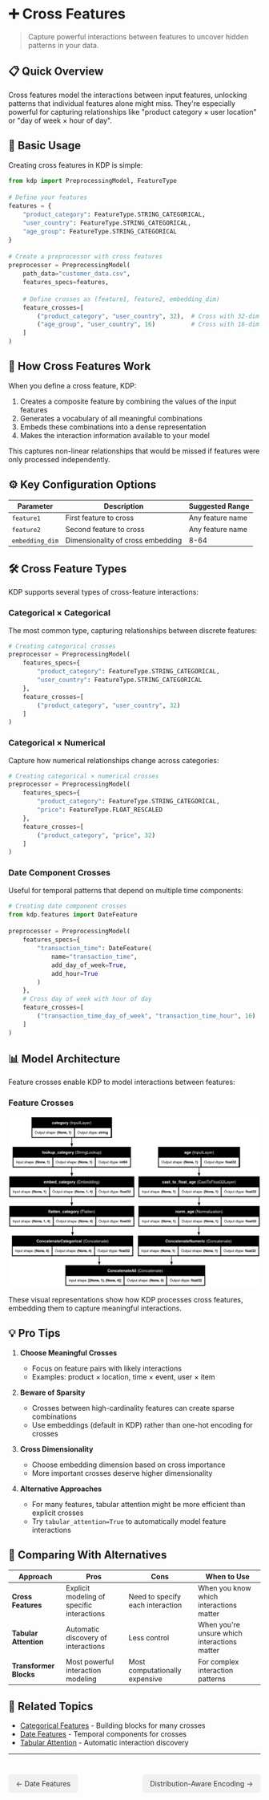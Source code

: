 # ➕ Cross Features

> Capture powerful interactions between features to uncover hidden patterns in your data.

## 📋 Quick Overview

Cross features model the interactions between input features, unlocking patterns that individual features alone might miss. They're especially powerful for capturing relationships like "product category × user location" or "day of week × hour of day".

## 🚀 Basic Usage

Creating cross features in KDP is simple:

```python
from kdp import PreprocessingModel, FeatureType

# Define your features
features = {
    "product_category": FeatureType.STRING_CATEGORICAL,
    "user_country": FeatureType.STRING_CATEGORICAL,
    "age_group": FeatureType.STRING_CATEGORICAL
}

# Create a preprocessor with cross features
preprocessor = PreprocessingModel(
    path_data="customer_data.csv",
    features_specs=features,

    # Define crosses as (feature1, feature2, embedding_dim)
    feature_crosses=[
        ("product_category", "user_country", 32),  # Cross with 32-dim embedding
        ("age_group", "user_country", 16)          # Cross with 16-dim embedding
    ]
)
```

## 🧠 How Cross Features Work

When you define a cross feature, KDP:

1. Creates a composite feature by combining the values of the input features
2. Generates a vocabulary of all meaningful combinations
3. Embeds these combinations into a dense representation
4. Makes the interaction information available to your model

This captures non-linear relationships that would be missed if features were only processed independently.

## ⚙️ Key Configuration Options

| Parameter | Description | Suggested Range |
|-----------|-------------|----------------|
| `feature1` | First feature to cross | Any feature name |
| `feature2` | Second feature to cross | Any feature name |
| `embedding_dim` | Dimensionality of cross embedding | 8-64 |

## 🛠️ Cross Feature Types

KDP supports several types of cross-feature interactions:

### Categorical × Categorical

The most common type, capturing relationships between discrete features:

```python
# Creating categorical crosses
preprocessor = PreprocessingModel(
    features_specs={
        "product_category": FeatureType.STRING_CATEGORICAL,
        "user_country": FeatureType.STRING_CATEGORICAL
    },
    feature_crosses=[
        ("product_category", "user_country", 32)
    ]
)
```

### Categorical × Numerical

Capture how numerical relationships change across categories:

```python
# Creating categorical × numerical crosses
preprocessor = PreprocessingModel(
    features_specs={
        "product_category": FeatureType.STRING_CATEGORICAL,
        "price": FeatureType.FLOAT_RESCALED
    },
    feature_crosses=[
        ("product_category", "price", 32)
    ]
)
```

### Date Component Crosses

Useful for temporal patterns that depend on multiple time components:

```python
# Creating date component crosses
from kdp.features import DateFeature

preprocessor = PreprocessingModel(
    features_specs={
        "transaction_time": DateFeature(
            name="transaction_time",
            add_day_of_week=True,
            add_hour=True
        )
    },
    # Cross day of week with hour of day
    feature_crosses=[
        ("transaction_time_day_of_week", "transaction_time_hour", 16)
    ]
)
```

## 📊 Model Architecture

Feature crosses enable KDP to model interactions between features:

### Feature Crosses

![Feature Crosses](imgs/models/feature_crosses.png)

These visual representations show how KDP processes cross features, embedding them to capture meaningful interactions.

## 💡 Pro Tips

1. **Choose Meaningful Crosses**
   - Focus on feature pairs with likely interactions
   - Examples: product × location, time × event, user × item

2. **Beware of Sparsity**
   - Crosses between high-cardinality features can create sparse combinations
   - Use embeddings (default in KDP) rather than one-hot encoding for crosses

3. **Cross Dimensionality**
   - Choose embedding dimension based on cross importance
   - More important crosses deserve higher dimensionality

4. **Alternative Approaches**
   - For many features, tabular attention might be more efficient than explicit crosses
   - Try `tabular_attention=True` to automatically model feature interactions

## 🔄 Comparing With Alternatives

| Approach | Pros | Cons | When to Use |
|----------|------|------|-------------|
| **Cross Features** | Explicit modeling of specific interactions | Need to specify each interaction | When you know which interactions matter |
| **Tabular Attention** | Automatic discovery of interactions | Less control | When you're unsure which interactions matter |
| **Transformer Blocks** | Most powerful interaction modeling | Most computationally expensive | For complex interaction patterns |

## 🔗 Related Topics

- [Categorical Features](categorical-features.md) - Building blocks for many crosses
- [Date Features](date-features.md) - Temporal components for crosses
- [Tabular Attention](../advanced/tabular-attention.md) - Automatic interaction discovery

---

<div class="prev-next">
  <a href="date-features.md" class="prev">← Date Features</a>
  <a href="../advanced/distribution-aware-encoding.md" class="next">Distribution-Aware Encoding →</a>
</div>

<style>
.prev-next {
  display: flex;
  justify-content: space-between;
  margin-top: 40px;
}
.prev-next a {
  padding: 10px 15px;
  background-color: #f1f1f1;
  border-radius: 5px;
  text-decoration: none;
  color: #333;
}
.prev-next a:hover {
  background-color: #ddd;
}
</style>

